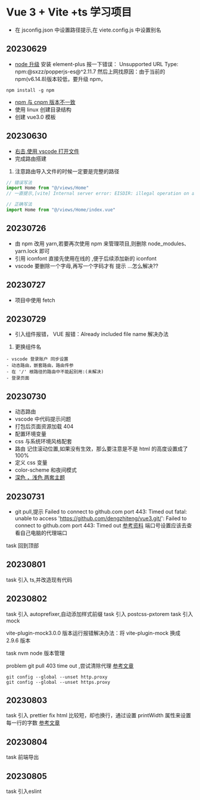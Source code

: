 # Vue 3 + Vite +ts 学习项目

- 在 jsconfig.json 中设置路径提示,在 viete.config.js 中设置别名

## 20230629

- [node 升级](https://blog.csdn.net/m0_56745001/article/details/129381751) 安装 element-plus 报一下错误： Unsupported URL Type: npm:@sxzz/popperjs-es@^2.11.7 然后上网找原因：由于当前的 npm(v6.14.8)版本较低，要升级 npm，

```
npm install -g npm
```

- [npm 与 cnpm 版本不一致](https://blog.csdn.net/weixin_43221910/article/details/124892665)
- 使用 linux 创建目录结构
- 创建 vue3.0 模板

## 20230630

- [右击,使用 vscode 打开文件](https://blog.csdn.net/kinghzking/article/details/126185822)
- 完成路由搭建

1. 注意路由导入文件的时候一定要是完整的路径

```js
// 错误写法
import Home from "@/views/Home"
// 一直提示,[vite] Internal server error: EISDIR: illegal operation on a directory, read

// 正确写法
import Home from "@/views/Home/index.vue"
```

## 20230726

- 由 npm 改用 yarn,若要再次使用 npm 来管理项目,则删除 node_modules、yarn.lock 即可
- 引用 iconfont 直接先使用在线的 ,便于后续添加新的 iconfont
- vscode 要删除一个字母,再写一个字码才有 提示 ...怎么解决??

## 20230727

- 项目中使用 fetch

## 20230729

- 引入组件报错， VUE 报错：Already included file name 解决办法

1. 更换组件名

```
- vscode 登录账户 同步设置
- 动态路由，嵌套路由，路由传参
- 在 '/' 根路径的路由中不能起别用:(未解决)
- 登录页面

```

## 20230730

- 动态路由
- vscode 中代码提示问题
- 打包后页面资源加载 404
- 配置环境变量
- css 与系统环境风格配套
- 路由 记住滚动位置,如果没有生效，那么要注意是不是 html 的高度设置成了 100%
- 定义 css 变量
- color-scheme 和夜间模式
- [深色 ，浅色 两套主题](https://blog.csdn.net/duninet/article/details/104882324/)

## 20230731

- git pull,提示 Failed to connect to github.com port 443: Timed out fatal: unable to access 'https://github.com/dengzhiteng/vue3.git/': Failed to connect to github.com port 443: Timed out [参考资料](https://blog.csdn.net/weixin_44465434/article/details/124366982) 端口号设置应该去查看自己电脑的代理端口

task 回到顶部

## 20230801

task 引入 ts,并改造现有代码

## 20230802

task 引入 autoprefixer,自动添加样式前缀 task 引入 postcss-pxtorem task 引入 mock

vite-plugin-mock3.0.0 版本运行报错解决办法：将 vite-plugin-mock 换成 2.9.6 版本

task nvm node 版本管理

problem git pull 403 time out ,尝试清除代理 [参考文章](https://blog.csdn.net/qq_42777433/article/details/129026998)

```
git config --global --unset http.proxy
git config --global --unset https.proxy

```

## 20230803

task 引入 prettier
fix html 比较短，却也换行，通过设置 printWidth 属性来设置每一行的字数 [参考文章](https://www.cnblogs.com/mesmerize/p/15993937.html)

## 20230804

task 前端导出


## 20230805 
task 引入eslint
